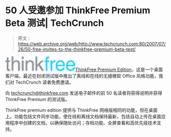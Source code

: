 # 50 人受邀参加 ThinkFree Premium Beta 测试| TechCrunch

> 原文：<https://web.archive.org/web/http://www.techcrunch.com:80/2007/07/26/50-free-invites-to-the-thinkfree-premium-beta-test/>

[![thinkfreelogo.png](img/078442ad1ad0f7a1df73af3a92c35783.png)](https://web.archive.org/web/20160325181411/http://thinkfree.com/)[ThinkFree Premium Edition](https://web.archive.org/web/20160325181411/http://www.thinkfree.com/common/betauser.tfo?method=goBetaPremiumRequestDesc)，这是一个桌面客户端，最近在封闭测试版中推出了离线和在线的无缝微软 Office 风格功能，我们对 TechCrunch 读者免费邀请。

向 techcrunch@thinkfree.com 发送电子邮件的前 50 名读者将获得说明并获得 ThinkFree Premium 的测试版。

ThinkFree premium edition 提供与 ThinkFree 网络版相同的功能，但在桌面上。功能包括文件同步功能，使在线和离线文档保持最新，包括自动上传在桌面应用程序中创建的文档，以确保随处访问；存档功能、全屏查看和高优先级技术支持。